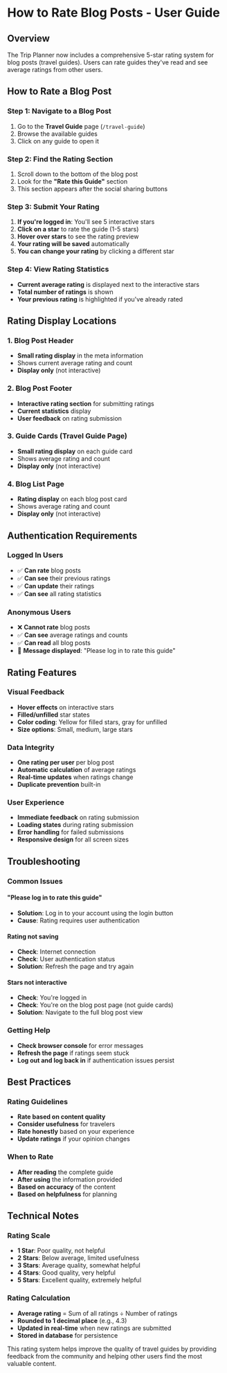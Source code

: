 # How to Rate Blog Posts - User Guide

## Overview
The Trip Planner now includes a comprehensive 5-star rating system for blog posts (travel guides). Users can rate guides they've read and see average ratings from other users.

## How to Rate a Blog Post

### Step 1: Navigate to a Blog Post
1. Go to the **Travel Guide** page (`/travel-guide`)
2. Browse the available guides
3. Click on any guide to open it

### Step 2: Find the Rating Section
1. Scroll down to the bottom of the blog post
2. Look for the **"Rate this Guide"** section
3. This section appears after the social sharing buttons

### Step 3: Submit Your Rating
1. **If you're logged in**: You'll see 5 interactive stars
2. **Click on a star** to rate the guide (1-5 stars)
3. **Hover over stars** to see the rating preview
4. **Your rating will be saved** automatically
5. **You can change your rating** by clicking a different star

### Step 4: View Rating Statistics
- **Current average rating** is displayed next to the interactive stars
- **Total number of ratings** is shown
- **Your previous rating** is highlighted if you've already rated

## Rating Display Locations

### 1. Blog Post Header
- **Small rating display** in the meta information
- Shows current average rating and count
- **Display only** (not interactive)

### 2. Blog Post Footer
- **Interactive rating section** for submitting ratings
- **Current statistics** display
- **User feedback** on rating submission

### 3. Guide Cards (Travel Guide Page)
- **Small rating display** on each guide card
- Shows average rating and count
- **Display only** (not interactive)

### 4. Blog List Page
- **Rating display** on each blog post card
- Shows average rating and count
- **Display only** (not interactive)

## Authentication Requirements

### Logged In Users
- ✅ **Can rate** blog posts
- ✅ **Can see** their previous ratings
- ✅ **Can update** their ratings
- ✅ **Can see** all rating statistics

### Anonymous Users
- ❌ **Cannot rate** blog posts
- ✅ **Can see** average ratings and counts
- ✅ **Can read** all blog posts
- 📝 **Message displayed**: "Please log in to rate this guide"

## Rating Features

### Visual Feedback
- **Hover effects** on interactive stars
- **Filled/unfilled** star states
- **Color coding**: Yellow for filled stars, gray for unfilled
- **Size options**: Small, medium, large stars

### Data Integrity
- **One rating per user** per blog post
- **Automatic calculation** of average ratings
- **Real-time updates** when ratings change
- **Duplicate prevention** built-in

### User Experience
- **Immediate feedback** on rating submission
- **Loading states** during rating submission
- **Error handling** for failed submissions
- **Responsive design** for all screen sizes

## Troubleshooting

### Common Issues

#### "Please log in to rate this guide"
- **Solution**: Log in to your account using the login button
- **Cause**: Rating requires user authentication

#### Rating not saving
- **Check**: Internet connection
- **Check**: User authentication status
- **Solution**: Refresh the page and try again

#### Stars not interactive
- **Check**: You're logged in
- **Check**: You're on the blog post page (not guide cards)
- **Solution**: Navigate to the full blog post view

### Getting Help
- **Check browser console** for error messages
- **Refresh the page** if ratings seem stuck
- **Log out and log back in** if authentication issues persist

## Best Practices

### Rating Guidelines
- **Rate based on content quality**
- **Consider usefulness** for travelers
- **Rate honestly** based on your experience
- **Update ratings** if your opinion changes

### When to Rate
- **After reading** the complete guide
- **After using** the information provided
- **Based on accuracy** of the content
- **Based on helpfulness** for planning

## Technical Notes

### Rating Scale
- **1 Star**: Poor quality, not helpful
- **2 Stars**: Below average, limited usefulness
- **3 Stars**: Average quality, somewhat helpful
- **4 Stars**: Good quality, very helpful
- **5 Stars**: Excellent quality, extremely helpful

### Rating Calculation
- **Average rating** = Sum of all ratings ÷ Number of ratings
- **Rounded to 1 decimal place** (e.g., 4.3)
- **Updated in real-time** when new ratings are submitted
- **Stored in database** for persistence

This rating system helps improve the quality of travel guides by providing feedback from the community and helping other users find the most valuable content.
